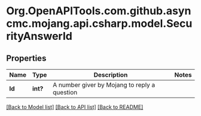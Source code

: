 # Org.OpenAPITools.com.github.asyncmc.mojang.api.csharp.model.SecurityAnswerId
## Properties

Name | Type | Description | Notes
------------ | ------------- | ------------- | -------------
**Id** | **int?** | A number giver by Mojang to reply a question | 

[[Back to Model list]](../README.md#documentation-for-models) [[Back to API list]](../README.md#documentation-for-api-endpoints) [[Back to README]](../README.md)


